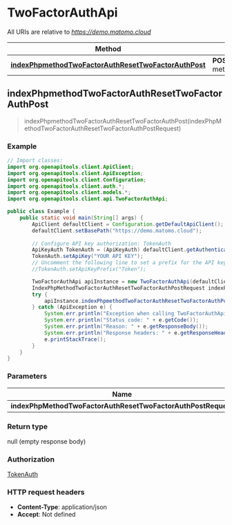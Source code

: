 # TwoFactorAuthApi

All URIs are relative to *https://demo.matomo.cloud*

| Method | HTTP request | Description |
|------------- | ------------- | -------------|
| [**indexPhpmethodTwoFactorAuthResetTwoFactorAuthPost**](TwoFactorAuthApi.md#indexPhpmethodTwoFactorAuthResetTwoFactorAuthPost) | **POST** /index.php?method&#x3D;TwoFactorAuth.resetTwoFactorAuth |  |



## indexPhpmethodTwoFactorAuthResetTwoFactorAuthPost

> indexPhpmethodTwoFactorAuthResetTwoFactorAuthPost(indexPhpMethodTwoFactorAuthResetTwoFactorAuthPostRequest)



### Example

```java
// Import classes:
import org.openapitools.client.ApiClient;
import org.openapitools.client.ApiException;
import org.openapitools.client.Configuration;
import org.openapitools.client.auth.*;
import org.openapitools.client.models.*;
import org.openapitools.client.api.TwoFactorAuthApi;

public class Example {
    public static void main(String[] args) {
        ApiClient defaultClient = Configuration.getDefaultApiClient();
        defaultClient.setBasePath("https://demo.matomo.cloud");
        
        // Configure API key authorization: TokenAuth
        ApiKeyAuth TokenAuth = (ApiKeyAuth) defaultClient.getAuthentication("TokenAuth");
        TokenAuth.setApiKey("YOUR API KEY");
        // Uncomment the following line to set a prefix for the API key, e.g. "Token" (defaults to null)
        //TokenAuth.setApiKeyPrefix("Token");

        TwoFactorAuthApi apiInstance = new TwoFactorAuthApi(defaultClient);
        IndexPhpMethodTwoFactorAuthResetTwoFactorAuthPostRequest indexPhpMethodTwoFactorAuthResetTwoFactorAuthPostRequest = new IndexPhpMethodTwoFactorAuthResetTwoFactorAuthPostRequest(); // IndexPhpMethodTwoFactorAuthResetTwoFactorAuthPostRequest | 
        try {
            apiInstance.indexPhpmethodTwoFactorAuthResetTwoFactorAuthPost(indexPhpMethodTwoFactorAuthResetTwoFactorAuthPostRequest);
        } catch (ApiException e) {
            System.err.println("Exception when calling TwoFactorAuthApi#indexPhpmethodTwoFactorAuthResetTwoFactorAuthPost");
            System.err.println("Status code: " + e.getCode());
            System.err.println("Reason: " + e.getResponseBody());
            System.err.println("Response headers: " + e.getResponseHeaders());
            e.printStackTrace();
        }
    }
}
```

### Parameters


| Name | Type | Description  | Notes |
|------------- | ------------- | ------------- | -------------|
| **indexPhpMethodTwoFactorAuthResetTwoFactorAuthPostRequest** | [**IndexPhpMethodTwoFactorAuthResetTwoFactorAuthPostRequest**](IndexPhpMethodTwoFactorAuthResetTwoFactorAuthPostRequest.md)|  | [optional] |

### Return type

null (empty response body)

### Authorization

[TokenAuth](../README.md#TokenAuth)

### HTTP request headers

- **Content-Type**: application/json
- **Accept**: Not defined


